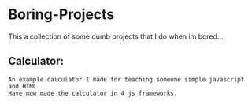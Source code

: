 # Boring-Projects
This a collection of some dumb projects that I do when im bored...

## Calculator:
```
An example calculator I made for teaching someone simple javascript and HTML
Have now made the calculator in 4 js frameworks.
```
